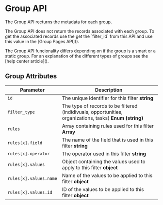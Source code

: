 # Group API

The Group API recturns the metadata for each group. 

<div class="wrap">
  <p class="flash info">
    The Group API does not return the records associated with each group. To get the associated records use the get the `filter_id` from this API and use this value in the [Group Pages API]().
  </p>
</div>

<div class="wrap">
  <p class="flash warn">
    The Group API funcionality differs depending on if the group is a smart or a static group. For an explanation of the different types of groups see the [help center article]().
  </p>
</div>

## Group Attributes

Parameter |  Description
--------- | ------- 
`id`      | The unique identifier for this filter **string**
`filter_type` | The type of records to be filtered (indidivuals, opportunities, organizations, tasks) **Enum (string)**
`rules` | Array containing rules used for this filter **Array**
`rules[x].field` | The name of the field that is used in this filter **string**
`rules[x].operator` | The operator used in this filter **string**
`rules[x].values` | Object containing the values used to apply to this filter **object**
`rules[x].values.name` | Name of the values to be applied to this filter **object**
`rules[x].values.id` | ID of the values to be applied to this filter **object**